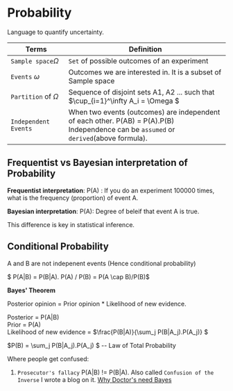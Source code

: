 # Probability

Language to quantify uncertainty.


| Terms  | Definition |
| ------------- | ------------- |
| `Sample space`$\Omega$  | `Set` of possible outcomes of an experiment  |
| `Events` $\omega$  | Outcomes we are interested in. It is a subset of Sample space  |
| `Partition` of $\Omega$  | Sequence of disjoint sets A1, A2 ... such that $\cup_{i=1}^\infty A_i = \Omega $  |
| `Independent Events`  | When two events (outcomes) are independent of each other. P(AB) = P(A).P(B)  <br> Independence can be `assumed` or `derived`(above formula).|

## Frequentist vs Bayesian interpretation of Probability

**Frequentist interpretation**: P(A) : If you do an experiment 100000 times, what is the frequency (proportion) of event A. 

**Bayesian interpretation**: P(A): Degree of beleif that event A is true.

This difference is key in statistical inference.

## Conditional Probability

A and B are not indepenent events (Hence conditional probability)

$ P(A|B) = P(B|A). P(A) / P(B) = P(A \cap B)/P(B)$ 

**Bayes' Theorem**

Posterior opinion = Prior opinion * Likelihood of new evidence.

Posterior = P(A|B) <br>
Prior = P(A) <br>
Likelihood of new evidence = $\frac{P(B|A)}{\sum_j P(B|A_j).P(A_j)} $

$P(B) = \sum_j P(B|A_j).P(A_j) $ -- Law of Total Probability

Where people get confused:
1. `Prosecutor's fallacy` P(A|B) != P(B|A). Also called `Confusion of the Inverse` I wrote a blog on it. [Why Doctor's need Bayes](https://d-saikrishna.github.io/Blogs/Anviksiki/bayes-doctor.html)


